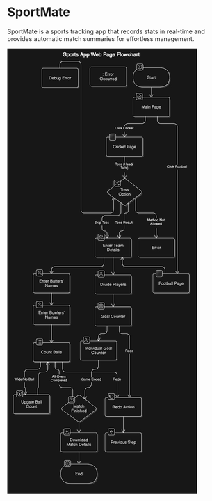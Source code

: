 # SportMate
SportMate is a sports tracking app that records stats in real-time and provides automatic match summaries for effortless management.

![Flow chart](data/Flowchart.jpg)
